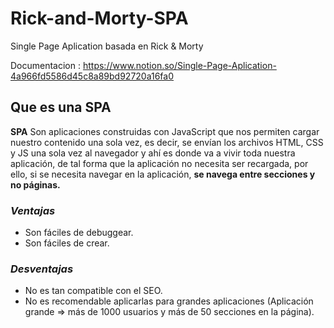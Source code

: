 # Rick-and-Morty-SPA 
Single Page Aplication basada en Rick &amp; Morty

Documentacion : https://www.notion.so/Single-Page-Aplication-4a966fd5586d45c8a89bd92720a16fa0

## Que es una SPA

**SPA** Son aplicaciones construidas con JavaScript que nos permiten cargar nuestro
contenido una sola vez, es decir, se envían los archivos HTML, CSS y JS
una sola vez al navegador y ahí es donde va a vivir toda nuestra
aplicación, de tal forma que la aplicación no necesita ser recargada,
por ello, si se necesita navegar en la aplicación, **se navega entre
secciones y no páginas.**

### ***Ventajas***

- Son fáciles de debuggear.
- Son fáciles de crear.

### ***Desventajas***

- No es tan compatible con el SEO.
- No es recomendable aplicarlas para grandes aplicaciones (Aplicación
grande => más de 1000 usuarios y más de 50 secciones en la página).

